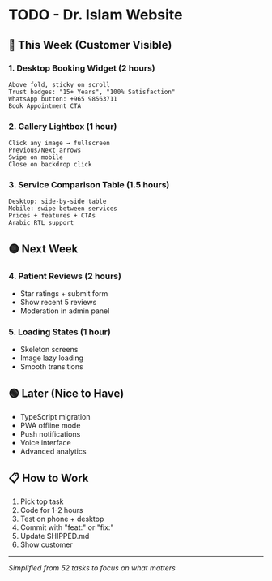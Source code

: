 # TODO - Dr. Islam Website

## 🔴 This Week (Customer Visible)

### 1. Desktop Booking Widget (2 hours)
```
Above fold, sticky on scroll
Trust badges: "15+ Years", "100% Satisfaction"  
WhatsApp button: +965 98563711
Book Appointment CTA
```

### 2. Gallery Lightbox (1 hour)
```
Click any image → fullscreen
Previous/Next arrows
Swipe on mobile
Close on backdrop click
```

### 3. Service Comparison Table (1.5 hours)
```
Desktop: side-by-side table
Mobile: swipe between services
Prices + features + CTAs
Arabic RTL support
```

## 🟡 Next Week

### 4. Patient Reviews (2 hours)
- Star ratings + submit form
- Show recent 5 reviews
- Moderation in admin panel

### 5. Loading States (1 hour)
- Skeleton screens
- Image lazy loading
- Smooth transitions

## 🟢 Later (Nice to Have)

- TypeScript migration
- PWA offline mode
- Push notifications
- Voice interface
- Advanced analytics

## 📋 How to Work

1. Pick top task
2. Code for 1-2 hours
3. Test on phone + desktop
4. Commit with "feat:" or "fix:"
5. Update SHIPPED.md
6. Show customer

---
*Simplified from 52 tasks to focus on what matters*